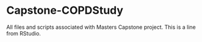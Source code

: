 # Capstone-COPDStudy
All files and scripts associated with Masters Capstone project.
This is a line from RStudio.
